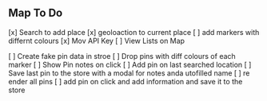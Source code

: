 ## Map To Do

[x] Search to add place
[x] geoloaction to current place
[ ] add markers with differnt colours
[x] Mov API Key
[ ] View Lists on Map

[ ] Create fake pin data in stroe
[ ] Drop pins with diff colours of each marker
[ ] Show Pin notes on click
[ ] Add pin on last searched location
[ ] Save last pin to the store with a modal for notes anda utofilled name
[ ] re ender all pins
[ ] add pin on click and add information and save it to the store
